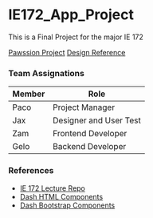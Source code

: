 # IE172_App_Project
This is a Final Project for the major IE 172

[Pawssion Project](https://pawssionproject.org.ph/)
[Design Reference](https://www.canva.com/design/DAGVAgJW0yg/E66HyoFlRBY4ZYrzyhvo0Q/edit)


### Team Assignations
|Member|Role|
|-|-|
|Paco|Project Manager|
|Jax|Designer and User Test|
|Zam|Frontend Developer|
|Gelo|Backend Developer|

### References
- [IE 172 Lecture Repo](https://github.com/csonday/ie172webdev_notes)
- [Dash HTML Components](https://dash.plotly.com/dash-html-components)
- [Dash Bootstrap Components](https://dash-bootstrap-components.opensource.faculty.ai/)
